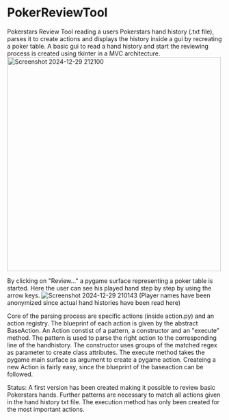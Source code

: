 # PokerReviewTool
Pokerstars Review Tool reading a users Pokerstars hand history (.txt file), parses it to create actions and displays the history inside a gui by recreating a poker table.
A basic gui to read a hand history and start the reviewing process is created using tkinter in a MVC architecture.
<img src="https://private-user-images.githubusercontent.com/114342435/399185362-17865502-1c4d-4b79-84a1-14b22b193edf.png?jwt=eyJhbGciOiJIUzI1NiIsInR5cCI6IkpXVCJ9.eyJpc3MiOiJnaXRodWIuY29tIiwiYXVkIjoicmF3LmdpdGh1YnVzZXJjb250ZW50LmNvbSIsImtleSI6ImtleTUiLCJleHAiOjE3MzU1MDQyNTMsIm5iZiI6MTczNTUwMzk1MywicGF0aCI6Ii8xMTQzNDI0MzUvMzk5MTg1MzYyLTE3ODY1NTAyLTFjNGQtNGI3OS04NGExLTE0YjIyYjE5M2VkZi5wbmc_WC1BbXotQWxnb3JpdGhtPUFXUzQtSE1BQy1TSEEyNTYmWC1BbXotQ3JlZGVudGlhbD1BS0lBVkNPRFlMU0E1M1BRSzRaQSUyRjIwMjQxMjI5JTJGdXMtZWFzdC0xJTJGczMlMkZhd3M0X3JlcXVlc3QmWC1BbXotRGF0ZT0yMDI0MTIyOVQyMDI1NTNaJlgtQW16LUV4cGlyZXM9MzAwJlgtQW16LVNpZ25hdHVyZT1mNTA5ZjkyNzQ3ZGJiYmVmZDY0NTczZDNmZjY2ZGIxMTdlNjM0MDAwOGNlNWQ2NTE1ZjI0NmEyMzUwMWQ4ZGUzJlgtQW16LVNpZ25lZEhlYWRlcnM9aG9zdCJ9.6Y-dY2mjHL_iX2Tt_qHKVzgIQyAKYGzGI4PY1TZ4INo" alt="Screenshot 2024-12-29 212100" style="width: 500px;">

By clicking on "Review..." a pygame surface representing a poker table is started. Here the user can see his played hand step by step by using the arrow keys. 
![Screenshot 2024-12-29 210143](https://github.com/user-attachments/assets/59acc5c8-4999-4211-a724-46c1bffe58a2)
(Player names have been anonymized since actual hand histories have been read here)

Core of the parsing process are specific actions (inside action.py) and an action registry. The blueprint of each action is given by the abstract BaseAction. An Action constist of a pattern, a constructor and an "execute" method. The pattern is used to parse the right action to the corresponding line of the handhistory. The constructor uses groups of the matched regex as parameter to create class attributes. The execute method takes the pygame main surface as argument to create a pygame action. Createing a new Action is fairly easy, since the blueprint of the baseaction can be followed. 

Status:
A first version has been created making it possible to review basic Pokerstars hands. Further patterns are necessary to match all actions given in the hand history txt file. The execution method has only been created for the most important actions. 
